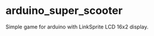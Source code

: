 arduino_super_scooter
=====================

Simple game for arduino with LinkSprite LCD 16x2 display.
